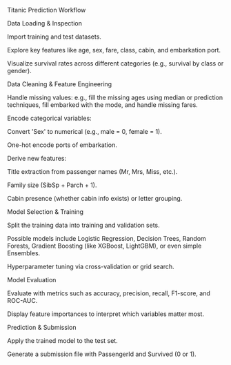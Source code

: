 Titanic Prediction Workflow

Data Loading & Inspection

Import training and test datasets.

Explore key features like age, sex, fare, class, cabin, and embarkation port.

Visualize survival rates across different categories (e.g., survival by class or gender).

Data Cleaning & Feature Engineering

Handle missing values: e.g., fill the missing ages using median or prediction techniques, fill embarked with the mode, and handle missing fares.

Encode categorical variables:

Convert 'Sex' to numerical (e.g., male = 0, female = 1).

One-hot encode ports of embarkation.

Derive new features:

Title extraction from passenger names (Mr, Mrs, Miss, etc.).

Family size (SibSp + Parch + 1).

Cabin presence (whether cabin info exists) or letter grouping.

Model Selection & Training

Split the training data into training and validation sets.

Possible models include Logistic Regression, Decision Trees, Random Forests, Gradient Boosting (like XGBoost, LightGBM), or even simple Ensembles.

Hyperparameter tuning via cross-validation or grid search.

Model Evaluation

Evaluate with metrics such as accuracy, precision, recall, F1-score, and ROC-AUC.

Display feature importances to interpret which variables matter most.

Prediction & Submission

Apply the trained model to the test set.

Generate a submission file with PassengerId and Survived (0 or 1).
